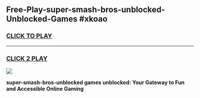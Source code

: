
## Free-Play-super-smash-bros-unblocked-Unblocked-Games #xkoao
<h3>
<a href="https://news.freeplayer.one?title=super-smash-bros-unblocked&ref=8M">CLICK TO PLAY</a></h3>
<hr>

<h3>
<a href="https://news.freeplayer.one?title=super-smash-bros-unblocked&ref=8M">CLICK 2 PLAY</a>
  
</h3>

<a href="https://news.freeplayer.one?title=super-smash-bros-unblocked&ref=8M"><img src="https://clearcache.store/games.png"></a>


**super-smash-bros-unblocked games unblocked: Your Gateway to Fun and Accessible Online Gaming**
